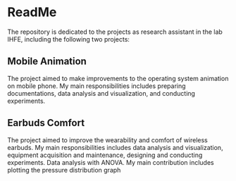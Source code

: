 # ReadMe

The repository is dedicated to the projects as research assistant in the lab IHFE, including the following two projects:

## Mobile Animation
The project aimed to make improvements to the operating system animation on mobile phone. My main responsibilities includes preparing documentations, data analysis and visualization, and conducting experiments.

## Earbuds Comfort
The project aimed to improve the wearability and comfort of wireless earbuds. My main responsibilities includes data analysis and visualization, equipment acquisition and maintenance, designing and conducting experiments. Data analysis with ANOVA. My main contribution includes plotting the pressure distribution graph
